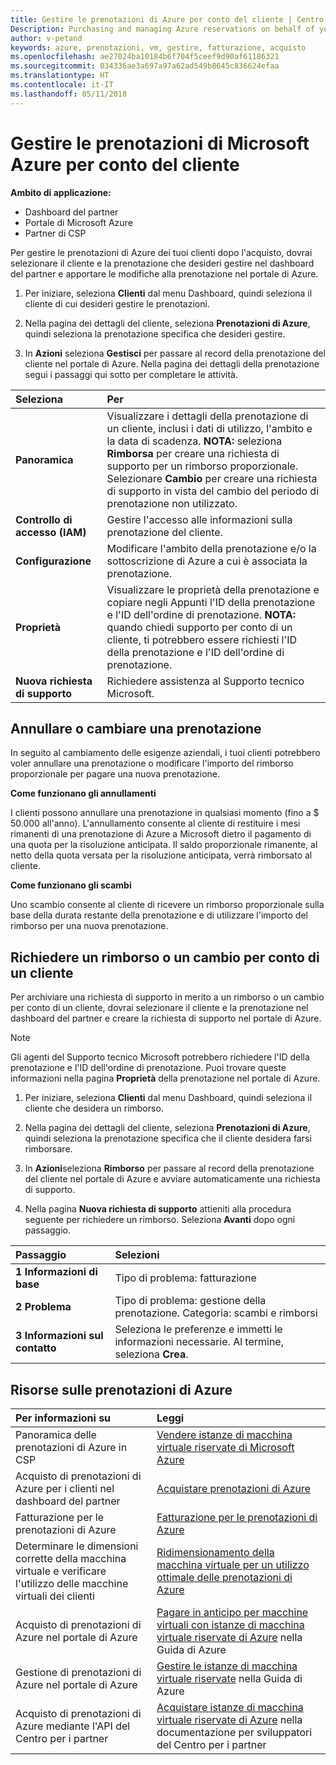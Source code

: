 ```yaml
---
title: Gestire le prenotazioni di Azure per conto del cliente | Centro per i partner
Description: Purchasing and managing Azure reservations on behalf of your customers.
author: v-petand
keywords: azure, prenotazioni, vm, gestire, fatturazione, acquisto
ms.openlocfilehash: ae27024ba10184b6f704f5ceef9d90af61186321
ms.sourcegitcommit: 034336ae3a697a97a62ad549b8645c836624efaa
ms.translationtype: HT
ms.contentlocale: it-IT
ms.lasthandoff: 05/11/2018
---
```

# <a name="manage-microsoft-azure-reservations-on-behalf-of-your-customers"></a>Gestire le prenotazioni di Microsoft Azure per conto del cliente

**Ambito di applicazione:**

-  Dashboard del partner
-  Portale di Microsoft Azure
-  Partner di CSP

Per gestire le prenotazioni di Azure dei tuoi clienti dopo l'acquisto, dovrai selezionare il cliente e la prenotazione che desideri gestire nel dashboard del partner e apportare le modifiche alla prenotazione nel portale di Azure. 

1. Per iniziare, seleziona **Clienti** dal menu Dashboard, quindi seleziona il cliente di cui desideri gestire le prenotazioni. 

2. Nella pagina dei dettagli del cliente, seleziona **Prenotazioni di Azure**, quindi seleziona la prenotazione specifica che desideri gestire.  

3. In **Azioni** seleziona **Gestisci** per passare al record della prenotazione del cliente nel portale di Azure. Nella pagina dei dettagli della prenotazione segui i passaggi qui sotto per completare le attività.  

|**Seleziona**   |**Per**    |
|:-----------------------------|:-----------------|
|**Panoramica**   |Visualizzare i dettagli della prenotazione di un cliente, inclusi i dati di utilizzo, l'ambito e la data di scadenza. **NOTA:** seleziona **Rimborsa** per creare una richiesta di supporto per un rimborso proporzionale. Selezionare **Cambio** per creare una richiesta di supporto in vista del cambio del periodo di prenotazione non utilizzato.  
|**Controllo di accesso (IAM)**   |Gestire l'accesso alle informazioni sulla prenotazione del cliente.|
|**Configurazione**   |Modificare l'ambito della prenotazione e/o la sottoscrizione di Azure a cui è associata la prenotazione.    |
|**Proprietà**   |Visualizzare le proprietà della prenotazione e copiare negli Appunti l'ID della prenotazione e l'ID dell'ordine di prenotazione. **NOTA:** quando chiedi supporto per conto di un cliente, ti potrebbero essere richiesti l'ID della prenotazione e l'ID dell'ordine di prenotazione.    |
|**Nuova richiesta di supporto**    |Richiedere assistenza al Supporto tecnico Microsoft.   |
 
## <a name="cancel-or-exchange-a-reservation"></a>Annullare o cambiare una prenotazione 
In seguito al cambiamento delle esigenze aziendali, i tuoi clienti potrebbero voler annullare una prenotazione o modificare l'importo del rimborso proporzionale per pagare una nuova prenotazione. 

**Come funzionano gli annullamenti**

I clienti possono annullare una prenotazione in qualsiasi momento (fino a $ 50.000 all'anno). L'annullamento consente al cliente di restituire i mesi rimanenti di una prenotazione di Azure a Microsoft dietro il pagamento di una quota per la risoluzione anticipata. Il saldo proporzionale rimanente, al netto della quota versata per la risoluzione anticipata, verrà rimborsato al cliente. 

**Come funzionano gli scambi** 

Uno scambio consente al cliente di ricevere un rimborso proporzionale sulla base della durata restante della prenotazione e di utilizzare l'importo del rimborso per una nuova prenotazione.   

## <a name="request-a-refund-or-exchange-on-behalf-of-a-customer"></a>Richiedere un rimborso o un cambio per conto di un cliente 

Per archiviare una richiesta di supporto in merito a un rimborso o un cambio per conto di un cliente, dovrai selezionare il cliente e la prenotazione nel dashboard del partner e creare la richiesta di supporto nel portale di Azure. 

>[!NOTE]
>Gli agenti del Supporto tecnico Microsoft potrebbero richiedere l'ID della prenotazione e l'ID dell'ordine di prenotazione. Puoi trovare queste informazioni nella pagina **Proprietà** della prenotazione nel portale di Azure. 

1. Per iniziare, seleziona **Clienti** dal menu Dashboard, quindi seleziona il cliente che desidera un rimborso. 

2. Nella pagina dei dettagli del cliente, seleziona **Prenotazioni di Azure**, quindi seleziona la prenotazione specifica che il cliente desidera farsi rimborsare.  

3. In **Azioni**seleziona **Rimborso** per passare al record della prenotazione del cliente nel portale di Azure e avviare automaticamente una richiesta di supporto.  

4. Nella pagina **Nuova richiesta di supporto** attieniti alla procedura seguente per richiedere un rimborso. Seleziona **Avanti** dopo ogni passaggio. 

|**Passaggio**   |**Selezioni**    |
|:-----------------------------|:-----------------|
|**1 Informazioni di base**   |Tipo di problema: fatturazione  |
|**2 Problema**   |Tipo di problema: gestione della prenotazione. Categoria: scambi e rimborsi |
|**3 Informazioni sul contatto**   |Seleziona le preferenze e immetti le informazioni necessarie. Al termine, seleziona **Crea**.   |

## <a name="azure-reservations-resources"></a>Risorse sulle prenotazioni di Azure
|**Per informazioni su**   |**Leggi**    |
|:-----------------------------|:-----------------|
|Panoramica delle prenotazioni di Azure in CSP  | [Vendere istanze di macchina virtuale riservate di Microsoft Azure](azure-reservations.md) |
|Acquisto di prenotazioni di Azure per i clienti nel dashboard del partner   |[Acquistare prenotazioni di Azure](azure-reservations-buying.md) |
|Fatturazione per le prenotazioni di Azure   |[Fatturazione per le prenotazioni di Azure](azure-reservations-billing.md)   |
|Determinare le dimensioni corrette della macchina virtuale e verificare l'utilizzo delle macchine virtuali dei clienti   |[Ridimensionamento della macchina virtuale per un utilizzo ottimale delle prenotazioni di Azure](azure-usage.md)   |
|Acquisto di prenotazioni di Azure nel portale di Azure | [Pagare in anticipo per macchine virtuali con istanze di macchina virtuale riservate di Azure](https://docs.microsoft.com/azure/virtual-machines/windows/prepay-reserved-vm-instances) nella Guida di Azure |
|Gestione di prenotazioni di Azure nel portale di Azure   |[Gestire le istanze di macchina virtuale riservate](https://docs.microsoft.com/azure/billing/billing-manage-reserved-vm-instance) nella Guida di Azure  |
|Acquisto di prenotazioni di Azure mediante l'API del Centro per i partner | [Acquistare istanze di macchina virtuale riservate di Azure](https://docs.microsoft.com/partner-center/develop/purchase-azure-reserved-vm-instances) nella documentazione per sviluppatori del Centro per i partner

